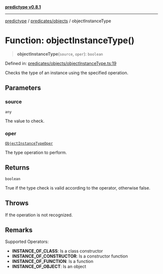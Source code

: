 [**predictype v0.8.1**](../../../README.md)

***

[predictype](../../../modules.md) / [predicates/objects](../README.md) / objectInstanceType

# Function: objectInstanceType()

> **objectInstanceType**(`source`, `oper`): `boolean`

Defined in: [predicates/objects/objectInstanceType.ts:19](https://github.com/maduhaime/predictype/blob/2310adbaccb6fbc00cdab8e345e79bd5b09e40f5/src/predicates/objects/objectInstanceType.ts#L19)

Checks the type of an instance using the specified operation.

## Parameters

### source

`any`

The value to check.

### oper

[`ObjectInstanceTypeOper`](../../../objects/enums/type-aliases/ObjectInstanceTypeOper.md)

The type operation to perform.

## Returns

`boolean`

True if the type check is valid according to the operator, otherwise false.

## Throws

If the operation is not recognized.

## Remarks

Supported Operators:
- **INSTANCE_OF_CLASS**: Is a class constructor
- **INSTANCE_OF_CONSTRUCTOR**: Is a constructor function
- **INSTANCE_OF_FUNCTION**: Is a function
- **INSTANCE_OF_OBJECT**: Is an object
